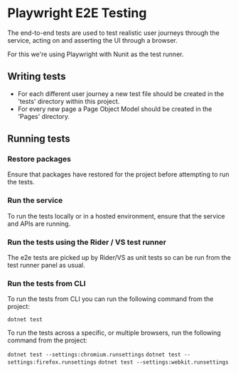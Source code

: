 # Playwright E2E Testing

The end-to-end tests are used to test realistic user journeys through the service, acting on and asserting the UI through a browser.

For this we're using Playwright with Nunit as the test runner.

## Writing tests

- For each different user journey a new test file should be created in the 'tests' directory within this project.
- For every new page a Page Object Model should be created in the 'Pages' directory.

## Running tests

### Restore packages

Ensure that packages have restored for the project before attempting to run the tests.

### Run the service

To run the tests locally or in a hosted environment, ensure that the service and APIs are running.

### Run the tests using the Rider / VS test runner

The e2e tests are picked up by Rider/VS as unit tests so can be run from the test runner panel as usual.

### Run the tests from CLI

To run the tests from CLI you can run the following command from the project:

`dotnet test`

To run the tests across a specific, or multiple browsers, run the following command from the project:

`dotnet test --settings:chromium.runsettings`
`dotnet test --settings:firefox.runsettings`
`dotnet test --settings:webkit.runsettings`
